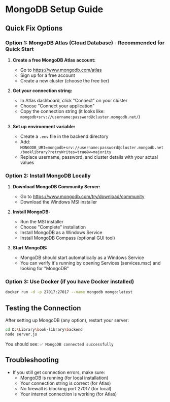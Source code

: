 # MongoDB Setup Guide

## Quick Fix Options

### Option 1: MongoDB Atlas (Cloud Database) - Recommended for Quick Start

1. **Create a free MongoDB Atlas account:**
   - Go to https://www.mongodb.com/atlas
   - Sign up for a free account
   - Create a new cluster (choose the free tier)

2. **Get your connection string:**
   - In Atlas dashboard, click "Connect" on your cluster
   - Choose "Connect your application"
   - Copy the connection string (it looks like: `mongodb+srv://username:password@cluster.mongodb.net/`)

3. **Set up environment variable:**
   - Create a `.env` file in the backend directory
   - Add: `MONGODB_URI=mongodb+srv://username:password@cluster.mongodb.net/booklibrary?retryWrites=true&w=majority`
   - Replace username, password, and cluster details with your actual values

### Option 2: Install MongoDB Locally

1. **Download MongoDB Community Server:**
   - Go to https://www.mongodb.com/try/download/community
   - Download the Windows MSI installer

2. **Install MongoDB:**
   - Run the MSI installer
   - Choose "Complete" installation
   - Install MongoDB as a Windows Service
   - Install MongoDB Compass (optional GUI tool)

3. **Start MongoDB:**
   - MongoDB should start automatically as a Windows Service
   - You can verify it's running by opening Services (services.msc) and looking for "MongoDB"

### Option 3: Use Docker (if you have Docker installed)

```bash
docker run -d -p 27017:27017 --name mongodb mongo:latest
```

## Testing the Connection

After setting up MongoDB (any option), restart your server:

```bash
cd D:\Library\book-library\backend
node server.js
```

You should see: `✅ MongoDB connected successfully`

## Troubleshooting

- If you still get connection errors, make sure:
  - MongoDB is running (for local installation)
  - Your connection string is correct (for Atlas)
  - No firewall is blocking port 27017 (for local)
  - Your internet connection is working (for Atlas)
